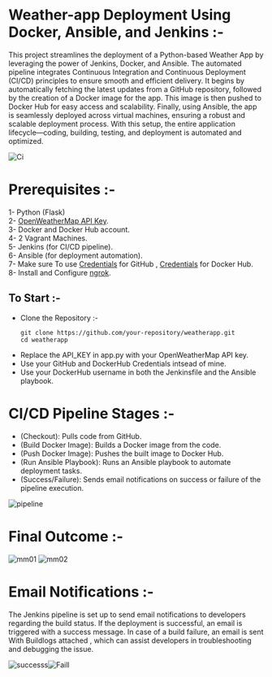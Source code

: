 # **Weather-app Deployment Using Docker, Ansible, and Jenkins :-**
This project streamlines the deployment of a Python-based Weather App by leveraging the power of Jenkins, Docker, and Ansible. The automated pipeline integrates Continuous Integration and Continuous Deployment (CI/CD) principles to ensure smooth and efficient delivery. It begins by automatically fetching the latest updates from a GitHub repository, followed by the creation of a Docker image for the app. This image is then pushed to Docker Hub for easy access and scalability. Finally, using Ansible, the app is seamlessly deployed across virtual machines, ensuring a robust and scalable deployment process. With this setup, the entire application lifecycle—coding, building, testing, and deployment is automated and optimized.

![Ci](https://github.com/user-attachments/assets/ebe1750e-cf9c-4fe2-aee0-550bf0c952fe)

# Prerequisites :-
1- Python (Flask)  
2- [OpenWeatherMap API Key](https://openweathermap.org/api/).  
3- Docker and Docker Hub account.  
4- 2 Vagrant Machines.  
5- Jenkins (for CI/CD pipeline).  
6- Ansible (for deployment automation).  
7- Make sure To use [Credentials](https://medium.com/@nikhil.nagarajappa/configuring-the-git-credentials-in-jenkins-4b584a797b45/) for GitHub , [Credentials](https://dzone.com/articles/building-docker-images-to-docker-hub-using-jenkins/) for Docker Hub.  
8- Install and Configure [ngrok](https://ngrok.com/docs/getting-started/).  
## To Start :-
- Clone the Repository :-
  ```
  git clone https://github.com/your-repository/weatherapp.git
  cd weatherapp
  ```
- Replace the API_KEY in app.py with your OpenWeatherMap API key.
- Use your GitHub and DockerHub Credentials intsead of mine. 
- Use your DockerHub username in both the Jenkinsfile and the Ansible playbook.    
# CI/CD Pipeline Stages :-  
- (Checkout): Pulls code from GitHub.
- (Build Docker Image): Builds a Docker image from the code.
- (Push Docker Image): Pushes the built image to Docker Hub.
- (Run Ansible Playbook): Runs an Ansible playbook to automate deployment tasks.
- (Success/Failure): Sends email notifications on success or failure of the pipeline execution.

![pipeline](https://github.com/user-attachments/assets/0d19a4f5-7972-4d4d-b698-fcfd74313bfe)  
# Final Outcome :-  

![mm01](https://github.com/user-attachments/assets/535e9c6a-3dc9-4161-89ef-00c1d8999f43) ![mm02](https://github.com/user-attachments/assets/97a3d5fa-912c-4012-94d7-e7a1280e2d2b)  

# Email Notifications :-  
The Jenkins pipeline is set up to send email notifications to developers regarding the build status. If the deployment is successful, an email is triggered with a success message. In case of a build failure, an email is sent With Buildlogs attached , which can assist developers in troubleshooting and debugging the issue.

![successs](https://github.com/user-attachments/assets/9b5f5ee5-094a-443f-a94a-f398c5aea357)![Faill](https://github.com/user-attachments/assets/7bb00b7a-296f-47a6-b8b6-7792486d41df)












